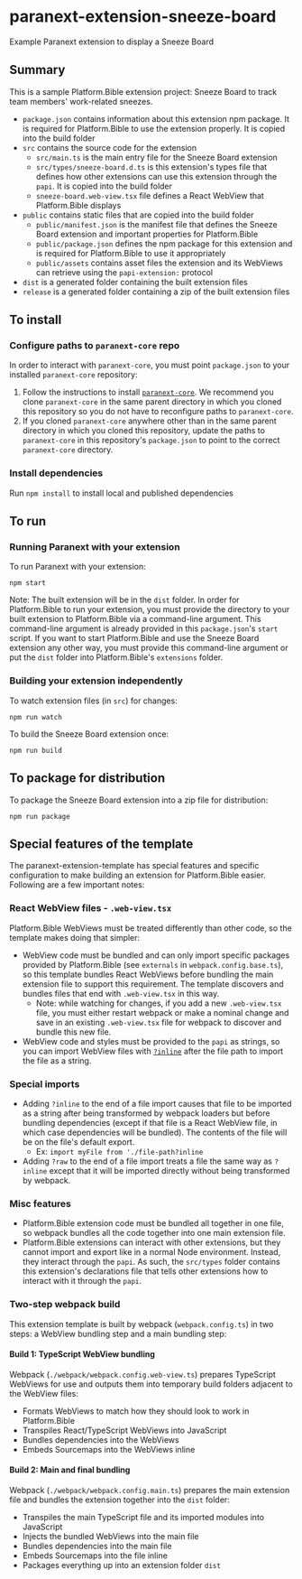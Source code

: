 # paranext-extension-sneeze-board
Example Paranext extension to display a Sneeze Board

## Summary

This is a sample Platform.Bible extension project: Sneeze Board to track team members' work-related sneezes.

- `package.json` contains information about this extension npm package. It is required for Platform.Bible to use the extension properly. It is copied into the build folder
- `src` contains the source code for the extension
  - `src/main.ts` is the main entry file for the Sneeze Board extension
  - `src/types/sneeze-board.d.ts` is this extension's types file that defines how other extensions can use this extension through the `papi`. It is copied into the build folder
  - `sneeze-board.web-view.tsx` file defines a React WebView that Platform.Bible displays
- `public` contains static files that are copied into the build folder
  - `public/manifest.json` is the manifest file that defines the Sneeze Board extension and important properties for Platform.Bible
  - `public/package.json` defines the npm package for this extension and is required for Platform.Bible to use it appropriately
  - `public/assets` contains asset files the extension and its WebViews can retrieve using the `papi-extension:` protocol
- `dist` is a generated folder containing the built extension files
- `release` is a generated folder containing a zip of the built extension files

## To install

### Configure paths to `paranext-core` repo

In order to interact with `paranext-core`, you must point `package.json` to your installed `paranext-core` repository:

1. Follow the instructions to install [`paranext-core`](https://github.com/paranext/paranext-core#developer-install). We recommend you clone `paranext-core` in the same parent directory in which you cloned this repository so you do not have to reconfigure paths to `paranext-core`.
2. If you cloned `paranext-core` anywhere other than in the same parent directory in which you cloned this repository, update the paths to `paranext-core` in this repository's `package.json` to point to the correct `paranext-core` directory.

### Install dependencies

Run `npm install` to install local and published dependencies

## To run

### Running Paranext with your extension

To run Paranext with your extension:

`npm start`

Note: The built extension will be in the `dist` folder. In order for Platform.Bible to run your extension, you must provide the directory to your built extension to Platform.Bible via a command-line argument. This command-line argument is already provided in this `package.json`'s `start` script. If you want to start Platform.Bible and use the Sneeze Board extension any other way, you must provide this command-line argument or put the `dist` folder into Platform.Bible's `extensions` folder.

### Building your extension independently

To watch extension files (in `src`) for changes:

`npm run watch`

To build the Sneeze Board extension once:

`npm run build`

## To package for distribution

To package the Sneeze Board extension into a zip file for distribution:

`npm run package`

## Special features of the template

The paranext-extension-template has special features and specific configuration to make building an extension for Platform.Bible easier. Following are a few important notes:

### React WebView files - `.web-view.tsx`

Platform.Bible WebViews must be treated differently than other code, so the template makes doing that simpler:

- WebView code must be bundled and can only import specific packages provided by Platform.Bible (see `externals` in `webpack.config.base.ts`), so this template bundles React WebViews before bundling the main extension file to support this requirement. The template discovers and bundles files that end with `.web-view.tsx` in this way.
  - Note: while watching for changes, if you add a new `.web-view.tsx` file, you must either restart webpack or make a nominal change and save in an existing `.web-view.tsx` file for webpack to discover and bundle this new file.
- WebView code and styles must be provided to the `papi` as strings, so you can import WebView files with [`?inline`](#special-imports) after the file path to import the file as a string.

### Special imports

- Adding `?inline` to the end of a file import causes that file to be imported as a string after being transformed by webpack loaders but before bundling dependencies (except if that file is a React WebView file, in which case dependencies will be bundled). The contents of the file will be on the file's default export.
  - Ex: `import myFile from './file-path?inline`
- Adding `?raw` to the end of a file import treats a file the same way as `?inline` except that it will be imported directly without being transformed by webpack.

### Misc features

- Platform.Bible extension code must be bundled all together in one file, so webpack bundles all the code together into one main extension file.
- Platform.Bible extensions can interact with other extensions, but they cannot import and export like in a normal Node environment. Instead, they interact through the `papi`. As such, the `src/types` folder contains this extension's declarations file that tells other extensions how to interact with it through the `papi`.

### Two-step webpack build

This extension template is built by webpack (`webpack.config.ts`) in two steps: a WebView bundling step and a main bundling step:

#### Build 1: TypeScript WebView bundling

Webpack (`./webpack/webpack.config.web-view.ts`) prepares TypeScript WebViews for use and outputs them into temporary build folders adjacent to the WebView files:
- Formats WebViews to match how they should look to work in Platform.Bible
- Transpiles React/TypeScript WebViews into JavaScript
- Bundles dependencies into the WebViews
- Embeds Sourcemaps into the WebViews inline

#### Build 2: Main and final bundling

Webpack (`./webpack/webpack.config.main.ts`) prepares the main extension file and bundles the extension together into the `dist` folder:
- Transpiles the main TypeScript file and its imported modules into JavaScript
- Injects the bundled WebViews into the main file
- Bundles dependencies into the main file
- Embeds Sourcemaps into the file inline
- Packages everything up into an extension folder `dist`
